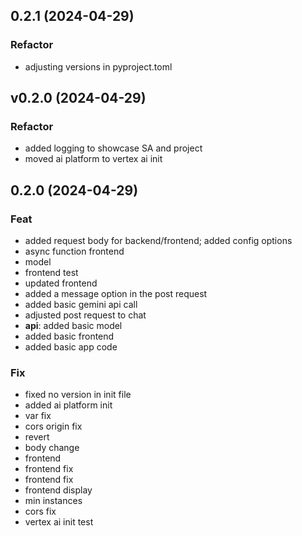 ## 0.2.1 (2024-04-29)

### Refactor

- adjusting versions in pyproject.toml

## v0.2.0 (2024-04-29)

### Refactor

- added logging to showcase SA and project
- moved ai platform to vertex ai init

## 0.2.0 (2024-04-29)

### Feat

- added request body for backend/frontend; added config options
- async function frontend
- model
- frontend test
- updated frontend
- added a message option in the post request
- added basic gemini api call
- adjusted post request to chat
- **api**: added basic model
- added basic frontend
- added basic app code

### Fix

- fixed no version in init file
- added ai platform init
- var fix
- cors origin fix
- revert
- body change
- frontend
- frontend fix
- frontend fix
- frontend display
- min instances
- cors fix
- vertex ai init test
